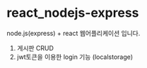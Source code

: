 # react_nodejs-express

node.js(express) + react 웹어플리케이션 입니다. <br/>
1. 게시판 CRUD <br/>
2. jwt토큰을 이용한 login 기능 (localstorage)

